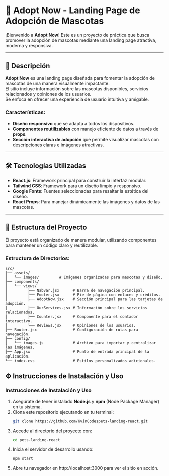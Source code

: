 # 🐾 Adopt Now - Landing Page de Adopción de Mascotas

¡Bienvenido a **Adopt Now**! Este es un proyecto de práctica que busca promover la adopción de mascotas mediante una landing page atractiva, moderna y responsiva.

---

## 🚀 Descripción

**Adopt Now** es una landing page diseñada para fomentar la adopción de mascotas de una manera visualmente impactante.  
El sitio incluye información sobre las mascotas disponibles, servicios relacionados y opiniones de los usuarios.  
Se enfoca en ofrecer una experiencia de usuario intuitiva y amigable.

### Características:
- **Diseño responsivo** que se adapta a todos los dispositivos.
- **Componentes reutilizables** con manejo eficiente de datos a través de **props**.
- **Sección interactiva de adopción** que permite visualizar mascotas con descripciones claras e imágenes atractivas.

---

## 🛠️ Tecnologías Utilizadas

- **React.js**: Framework principal para construir la interfaz modular.
- **Tailwind CSS**: Framework para un diseño limpio y responsivo.
- **Google Fonts**: Fuentes seleccionadas para resaltar la estética del diseño.
- **React Props**: Para manejar dinámicamente las imágenes y datos de las mascotas.

---

## 📂 Estructura del Proyecto

El proyecto está organizado de manera modular, utilizando componentes para mantener un código claro y reutilizable.

### Estructura de Directorios:
```plaintext
src/
├── assets/
│   └── images/         # Imágenes organizadas para mascotas y diseño.
├── components/
│   └── views/
│         ├── Nabvar.jsx      # Barra de navegación principal.
│         ├── Footer.jsx      # Pie de página con enlaces y créditos.
│         ├── AdoptNow.jsx    # Sección principal para las tarjetas de adopción.
│         ├── OurServices.jsx # Información sobre los servicios relacionados.
│         ├── Counter.jsx     # Componente para el contador interactivo.
│         └── Reviews.jsx     # Opiniones de los usuarios.
├── Router.jsx                # Configuración de rutas para navegación.
├── config/
│   └── images.js             # Archivo para importar y centralizar las imágenes.
├── App.jsx                   # Punto de entrada principal de la aplicación.
└── index.css                 # Estilos personalizados adicionales.

```
## ⚙️ Instrucciones de Instalación y Uso

### Instrucciones de Instalación y Uso

1. Asegúrate de tener instalado **Node.js** y **npm** (Node Package Manager) en tu sistema. 
2. Clona este repositorio ejecutando en tu terminal: 
   ```bash
   git clone https://github.com/KvinCodespets-landing-react.git
   
3. Accede al directorio del proyecto con:
   ```bash
   cd pets-landing-react
   
4. Inicia el servidor de desarrollo usando:
   ```bash
   npm start

5. Abre tu navegador en http://localhost:3000 para ver el sitio en acción.
